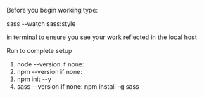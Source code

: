 Before you begin working type:

sass --watch sass:style

in terminal to ensure you see your work reflected in the local host

Run to complete setup
1. node --version
    if none:
2. npm --version
    if none: 
3. npm init --y
4. sass --version
    if none: npm install -g sass
